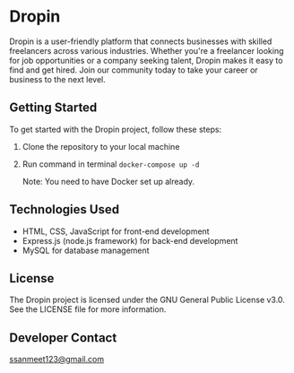 # Dropin

Dropin is a user-friendly platform that connects businesses with skilled freelancers across various industries. Whether you're a freelancer looking for job opportunities or a company seeking talent, Dropin makes it easy to find and get hired. Join our community today to take your career or business to the next level.

## Getting Started

To get started with the Dropin project, follow these steps:

1. Clone the repository to your local machine
1. Run command in terminal `docker-compose up -d`

    Note: You need to have Docker set up already.

## Technologies Used

- HTML, CSS, JavaScript for front-end development
- Express.js  (node.js framework) for back-end development
- MySQL for database management

## License

The Dropin project is licensed under the GNU General Public License v3.0. See the LICENSE file for more information.

## Developer Contact

<ssanmeet123@gmail.com>
